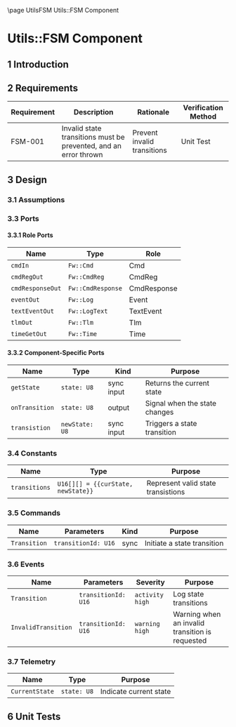 \page UtilsFSM Utils::FSM Component
# Utils::FSM Component

## 1 Introduction

## 2 Requirements

Requirement | Description | Rationale | Verification Method
---- | ---- | ---- | ----
FSM-001 | Invalid state transitions must be prevented, and an error thrown | Prevent invalid transitions | Unit Test

## 3 Design

### 3.1 Assumptions

### 3.3 Ports

#### 3.3.1 Role Ports

Name | Type | Role
---- | ---- | ----
`cmdIn` | `Fw::Cmd` | Cmd
`cmdRegOut` | `Fw::CmdReg` | CmdReg
`cmdResponseOut` | `Fw::CmdResponse` | CmdResponse
`eventOut` | `Fw::Log` | Event
`textEventOut` | `Fw::LogText` | TextEvent
`tlmOut` | `Fw::Tlm` | Tlm
`timeGetOut` | `Fw::Time` | Time

#### 3.3.2 Component-Specific Ports

Name | Type | Kind | Purpose
---- | ---- | ---- | ----
`getState` | `state: U8` | sync input | Returns the current state
`onTransition` | `state: U8` | output | Signal when the state changes
`transistion` | `newState: U8` | sync input | Triggers a state transition

### 3.4 Constants

Name | Type | Purpose
---- | ---- | ----
`transitions` | `U16[][] = {{curState, newState}}` | Represent valid state transistions

### 3.5 Commands

Name | Parameters | Kind | Purpose
---- | ---- | ---- | ---- 
`Transition` | `transitionId: U16` | sync | Initiate a state transition

### 3.6 Events

Name | Parameters | Severity | Purpose
---- | ---- | ---- | ----
`Transition` | `transitionId: U16` | `activity high` | Log state transitions
`InvalidTransition` | `transitionId: U16` | `warning high` | Warning when an invalid transition is requested

### 3.7 Telemetry

Name | Type | Purpose
---- | ---- | ----
`CurrentState` | `state: U8` | Indicate current state

## 6 Unit Tests
